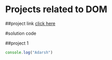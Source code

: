 # Projects related to DOM

##project link
[click here](https://stackblitz.com/edit/dom-project-chaiaurcode?file=index.html)

#solution code

##project 1

``` javascript
console.log("Adarsh")
```